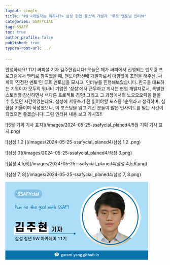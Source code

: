 ```yaml
---
layout: single
title: "#8 <개발자는 뭐하니?> 삼성 현업 풀스택 개발자 '루트'멘토님 인터뷰"
categories: SSAFYCIAL
tag: SSAFY
toc: true
author_profile: false
published: true
typora-root-url: ../

---
```


 안녕하세요! 11기 싸피셜 기자 김주현입니다! 오늘은 제가 싸피에서 진행되는 멘토링 프로그램에서 멘티로 참여했을 때, 멘토이자선배 개발자로서 아낌없이 조언을 해주신, 싸피의 ‘진정한 멘토’인 루트 멘토님을 모시고, 인터뷰를 진행해보았습니다. 한국을 대표하는 기업이자 모두의 워너비 기업인 ‘삼성’에서 근무하고 계시는 현업 개발자로서, 특별한 스토리와 참신하면서 색다른 프로젝트 경험! 그리고 그 과정에서의 노오오오력을 들을 수 있었던 시간이었는데요. 삼성에 서류쓰기 전 읽어야할 포스팅 1순위라고 생각하며, 심혈을 기울이며 작성했으니, 이 포스팅을 읽고 계신 분들이 많은 인사이트를 얻는 시간이 되었으면 좋겠습니다! 그럼 인터뷰 내용 보고 가시죠!!


![5월 기획 기사 표지](/images/2024-05-25-ssafycial_planed4/5월 기획 기사 표지.png)



![삼성 1,2 ](/images/2024-05-25-ssafycial_planed4/삼성 1,2 .png)



![삼성 3](/images/2024-05-25-ssafycial_planed4/삼성 3.png)

![삼성 4,5,6](/images/2024-05-25-ssafycial_planed4/삼성 4,5,6.png)

![삼성 7, 8](/images/2024-05-25-ssafycial_planed4/삼성 7, 8.png)

<img src="/images/2024-03-24-ssafycial_planned2/11기_구미_김주현.png" alt="11기_구미_김주현" style="zoom:50%;" />
